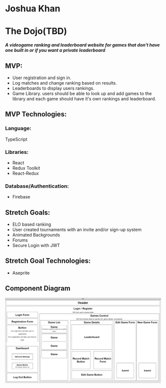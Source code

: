 # Joshua Khan

# The Dojo(TBD)

**_A videogame ranking and leaderboard website for games that don't have one built in or if you want a private leaderboard_**

## MVP:
* User registration and sign in.
* Log matches and change ranking based on results.
* Leaderboards to display users rankings.
* Game Library. users should be able to look up and add games to the library and each game should have it's own rankings and leaderboard.

## MVP Technologies: 
### Language:
TypeScript
### Libraries:
* React
* Redux Toolkit
* React-Redux
### Database/Authentication:
* Firebase

## Stretch Goals:
* ELO based ranking
* User created tournaments with an invite and/or sign-up system
* Animated Backgrounds
* Forums
* Secure Login with JWT

## Stretch Goal Technologies:
* Aseprite

## Component Diagram

![Component Diagram](./public/Capstone.drawio.png)